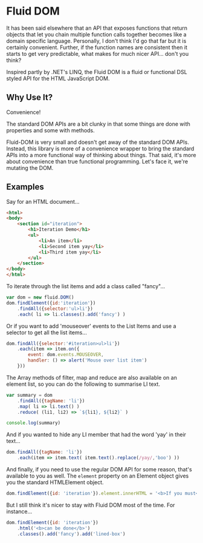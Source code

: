 # Fluid DOM

It has been said elsewhere that an API that exposes functions
that return objects that let you chain multiple function
calls together becomes like a domain specific language.
Personally, I don't think I'd go that far but it is certainly
convenient. Further, if the function names are consistent
then it starts to get very predictable, what makes for much
nicer API... don't you think?

Inspired partly by .NET's LINQ, the Fluid DOM is a fluid
or functional DSL styled API for the HTML JavaScript DOM.

## Why Use It?
Convenience!

The standard DOM APIs are a bit clunky in that some things
are done with properties and some with methods.

Fluid-DOM is very small and doesn't get away of the standard DOM APIs.
Instead, this library is more of a convenience wrapper to
bring the standard APIs into a more functional way of thinking
about things. That said, it's more about convenience than true
functional programming. Let's face it, we're mutating the DOM.

## Examples
Say for an HTML document...
```html
<html>
<body>
    <section id="iteration">
        <h1>Iteration Demo</h1>
        <ul>
            <li>An item</li>
            <li>Second item yay</li>
            <li>Third item yay</li>
        </ul>
    </section>
</body>
</html>
```

To iterate through the list items and add a class called "fancy"...
```js
var dom = new fluid.DOM()
dom.findElement({id:'iteration'})
    .findAll({selector:'ul>li'})
    .each( li => li.classes().add('fancy') )
```

Or if you want to add 'mouseover' events to the List Items and use a selector to get all the list items...
```js
dom.findAll({selector:'#iteration>ul>li'})
    .each(item => item.on({
        event: dom.events.MOUSEOVER,
        handler: () => alert('Mouse over list item')
    }))
```

The Array methods of filter, map and reduce are also available
on an element list, so you can do the following to summarise LI
text.

```js
var summary = dom
    .findAll({tagName: 'li'})
    .map( li => li.text() )
    .reduce( (li1, li2) => `${li1}, ${li2}` )

console.log(summary)
```

And if you wanted to hide any LI member that had the word 'yay'
in their text...
```js
dom.findAll({tagName: 'li'})
    .each(item => item.text( item.text().replace(/yay/,'boo') ))
```

And finally, if you need to use the regular DOM API for some reason,
that's available to you as well. The `element` property on an
Element object gives you the standard HTMLElement object.
```js
dom.findElement({id: 'iteration'}).element.innerHTML = '<b>If you must</b>'
```

But I still think it's nicer to stay with Fluid DOM most of the time.
For instance...
```js
dom.findElement({id: 'iteration'})
    .html('<b>can be done</b>')
    .classes().add('fancy').add('lined-box')
```